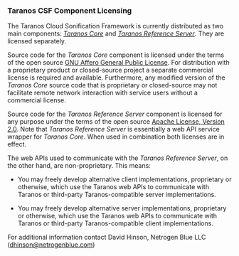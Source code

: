 ### Taranos CSF Component Licensing ###

The Taranos Cloud Sonification Framework is currently distributed as two main components:  [*Taranos Core*](https://github.com/taranos/taranoscsf-core) and [*Taranos Reference Server*](https://github.com/taranos/taranoscsf-refserver).  They are licensed separately.

Source code for the *Taranos Core* component is licensed under the terms of the open source [GNU Affero General Public License](https://www.gnu.org/licenses/agpl-3.0.en.html).  For distribution with a proprietary product or closed-source project a separate commercial license is required and available.  Furthermore, any modified version of the *Taranos Core* source code that is proprietary or closed-source may not facilitate remote network interaction with service users without a commercial license.

Source code for the *Taranos Reference Server* component is licensed for any purpose under the terms of the open source [Apache License, Version 2.0](https://www.apache.org/licenses/LICENSE-2.0).  Note that *Taranos Reference Server* is essentially a web API service wrapper for *Taranos Core*.  When used in combination both licenses are in effect.

The web APIs used to communicate with the *Taranos Reference Server*, on the other hand, are non-proprietary.  This means:

- You may freely develop alternative client implementations, proprietary or otherwise, which use the Taranos web APIs to communicate with Taranos or third-party Taranos-compatible server implementations.

- You may freely develop alternative server implementations, proprietary or otherwise, which use the Taranos web APIs to communicate with Taranos or third-party Taranos-compatible client implementations.

For additional information contact David Hinson, Netrogen Blue LLC (dhinson@netrogenblue.com)
